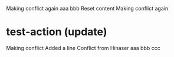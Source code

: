 Making conflict again
aaa
bbb
Reset content
Making conflict again
# test-action (update)
Making conflict
Added a line
Conflict from Hinaser
aaa
bbb
ccc